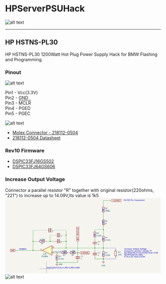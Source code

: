 # **HPServerPSUHack**

![alt text][image4]

---

## HP HSTNS-PL30

HP HSTNS-PL30 1200Watt Hot Plug Power Supply Hack for BMW Flashing and Programming.


[//]: # (Image References)
[image1]: ./resources/mb_front.png "MB Front"
[image2]: ./resources/sb1_front.png "SB1 Front"
[image3]: ./resources/sb1_back.png "SB1 Back"
[image4]: ./resources/pickit3.png "Pickit3"
[image5]: ./resources/connector.png "Connector"
[image6]: ./resources/cable.png "Cable"
[image7]: ./resources/debug.png "Debug"
[image8]: ./resources/vout_fb_sch.png "+12V Feedback Schematic"
[image9]: ./resources/vout_fb_pcb.png "+12V Feedback PCB"


### Pinout

![alt text][image7]

Pin1 - Vcc(3.3V)  
Pin2 - GND  
Pin3 - <span style="text-decoration:overline">MCLR</span>  
Pin4 - PGED  
Pin5 - PGEC  

![alt text][image5]

* [Molex Connector - 218112-0504](https://www.mouser.com/ProductDetail/538-218112-0504)
* [218112-0504 Datasheet](https://www.mouser.com/datasheet/2/276/3/2181120504_CABLE_ASSEMBLIES-2864576.pdf)

### Rev10 Firmware

* [DSPIC33FJ16GS502](firmware/Rev10/DSPIC33FJ16GS502.hex)
* [DSPIC33FJ64GS606](firmware/Rev10/DSPIC33FJ64GS606.hex)

### Increase Output Voltage
Connector a parallel resistor "R" together with original resistor(220ohms, "221") to increase up to 14.09V,Its value is 1k5
![alt text][image8]
![alt text][image9]